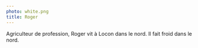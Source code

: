 ```yaml
---
photo: white.png
title: Roger
---
```

Agriculteur de profession, Roger vit à Locon dans le nord. Il fait froid dans le nord.
